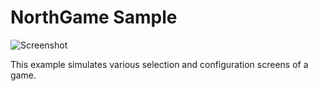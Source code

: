 # NorthGame Sample

![Screenshot](https://github.com/Noesis/Noesis.github.io/blob/master/NoesisGUI/Samples/NorthGame/Screenshot.png)

This example simulates various selection and configuration screens of a game.


